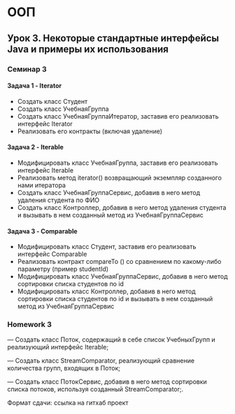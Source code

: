 # ООП
## Урок 3. Некоторые стандартные интерфейсы Java и примеры их использования
### Семинар 3
#### Задача 1 - Iterator
* Создать класс Студент
* Создать класс УчебнаяГруппа
* Создать класс УчебнаяГруппаИтератор, заставив его реализовать
интерфейс Iterator
* Реализовать его контракты (включая удаление)

#### Задача 2 - Iterable
* Модифицировать класс УчебнаяГруппа, заставив его реализовать
интерфейс Iterable
* Реализовать метод iterator() возвращающий экземпляр созданного нами
итератора
* Создать класс УчебнаяГруппаСервис, добавив в него метод удаления
студента по ФИО
* Создать класс Контроллер, добавив в него метод удаления студента и
вызывать в нем созданный метод из УчебнаяГруппаСервис

#### Задача 3 - Comparable
* Модифицировать класс Студент, заставив его реализовать интерфейс
Comparable
* Реализовать контракт compareTo () со сравнением по какому-либо
параметру (пример studentId)
* Модифицировать класс УчебнаяГруппаСервис, добавив в него метод
сортировки списка студентов по id
* Модифицировать класс Контроллер, добавив в него метод сортировки
списка студентов по id и вызывать в нем созданный метод из
УчебнаяГруппаСервис

### Homework 3
— Создать класс Поток, содержащий в себе список УчебныхГрупп и реализующий интерфейс Iterable;

— Создать класс StreamComparator, реализующий сравнение количества групп, входящих в Поток;

— Создать класс ПотокСервис, добавив в него метод сортировки списка потоков, 
используя созданный StreamComparator;.

Формат сдачи: ссылка на гитхаб проект
